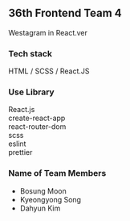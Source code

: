 ## 36th Frontend Team 4

Westagram in React.ver 

### Tech stack
HTML / SCSS / React.JS

### Use Library
React.js <br>
create-react-app <br>
react-router-dom <br>
scss <br>
eslint <br>
prettier <br>

### Name of Team Members
- Bosung Moon
- Kyeongyong Song
- Dahyun Kim
